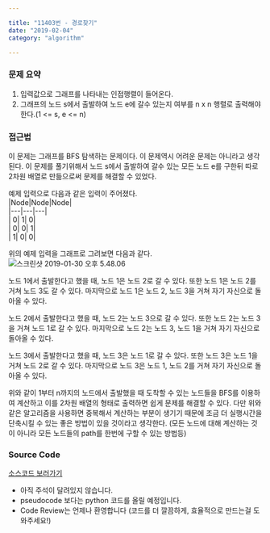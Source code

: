```yaml
---

title: "11403번 - 경로찾기"  
date: "2019-02-04"  
category: "algorithm"

---
```


### 문제 요약

1.	입력값으로 그래프를 나타내는 인접행렬이 들어온다.
2.	그래프의 노드 s에서 출발하여 노드 e에 갈수 있는지 여부를 n x n 행렬로 출력해야한다.(1 <= s, e <= n)  

### 접근법

이 문제는 그래프를 BFS 탐색하는 문제이다. 이 문제역시 어려운 문제는 아니라고 생각된다. 이 문제를 풀기위해서 노드 s에서 출발하여 갈수 있는 모든 노드 e를 구한뒤 따로 2차원 배열로 만듦으로써 문제를 해결할 수 있었다.

예제 입력으로 다음과 같은 입력이 주어졌다.  
|Node|Node|Node|  
|---|---|---|  
| 0| 1| 0|  
| 0| 0| 1|  
| 1| 0| 0|

위의 예제 입력을 그래프로 그려보면 다음과 같다. ![스크린샷 2019-01-30 오후 5.48.06](https://i.imgur.com/Fm30Lhj.png)

노드 1에서 출발한다고 했을 때, 노드 1은 노드 2로 갈 수 있다. 또한 노드 1은 노드 2를 거쳐 노드 3도 갈 수 있다. 마지막으로 노드 1은 노드 2, 노드 3을 거쳐 자기 자신으로 돌아올 수 있다.

노드 2에서 출발한다고 했을 때, 노드 2는 노드 3으로 갈 수 있다. 또한 노드 2는 노드 3을 거쳐 노드 1로 갈 수 있다. 마지막으로 노드 2는 노드 3, 노드 1을 거쳐 자기 자신으로 돌아올 수 있다.

노드 3에서 출발한다고 했을 때, 노드 3은 노드 1로 갈 수 있다. 또한 노드 3은 노드 1을 거쳐 노드 2로 갈 수 있다. 마지막으로 노드 3은 노드 1, 노드 2를 거쳐 자기 자신으로 돌아올 수 있다.

위와 같이 1부터 n까지의 노드에서 출발했을 때 도착할 수 있는 노드들을 BFS를 이용하여 계산하고 이를 2차원 배열의 형태로 출력하면 쉽게 문제를 해결할 수 있다. 다만 위와 같은 알고리즘을 사용하면 중복해서 계산하는 부분이 생기기 때문에 조금 더 실행시간을 단축시킬 수 있는 좋은 방법이 있을 것이라고 생각한다. (모든 노드에 대해 계산하는 것이 아니라 모든 노드들의 path를 한번에 구할 수 있는 방법등)

### Source Code

[소스코드 보러가기](https://github.com/parksjin01/parksjin01.github.com/blob/master/source_code/n11403.py)  
- 아직 주석이 달려있지 않습니다.  
- pseudocode 보다는 python 코드를 올릴 예정입니다.  
- Code Review는 언제나 환영합니다 (코드를 더 깔끔하게, 효율적으로 만드는걸 도와주세요!)

